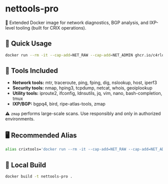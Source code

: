 # nettools-pro

🔧 Extended Docker image for network diagnostics, BGP analysis, and IXP-level tooling (built for CRIX operations).

## 🚀 Quick Usage

```bash
docker run --rm -it --cap-add=NET_RAW --cap-add=NET_ADMIN ghcr.io/c4rlosp/nettools-pro:extended
```

## 🔧 Tools Included

- **Network tools:** mtr, traceroute, ping, fping, dig, nslookup, host, iperf3
- **Security tools:** nmap, hping3, tcpdump, netcat, whois, geoiplookup
- **Utility tools:** iproute2, ifconfig, ldnsutils, jq, vim, nano, bash-completion, tmux
- **IXP/BGP:** bgpq4, bird, ripe-atlas-tools, zmap

⚠️ `zmap` performs large-scale scans. Use responsibly and only in authorized environments.

## 🖥️ Recommended Alias

```bash
alias crixtools='docker run --rm -it --cap-add=NET_RAW --cap-add=NET_ADMIN ghcr.io/c4rlosp/nettools-pro:extended'
```

## 🧱 Local Build

```bash
docker build -t nettools-pro .
```